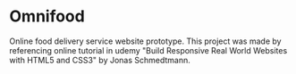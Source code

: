 # Omnifood
Online food delivery service website prototype. This project was made by referencing online tutorial in udemy "Build Responsive Real World Websites with HTML5 and CSS3" by Jonas Schmedtmann.
